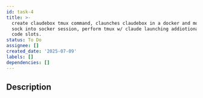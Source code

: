```yaml
---
id: task-4
title: >-
  create claudebox tmux command, claunches claudebox in a docker and mounts tmux
  sock into socker session, perform tmux w/ claude launching addiotional claude
  code slots.
status: To Do
assignee: []
created_date: '2025-07-09'
labels: []
dependencies: []
---
```


## Description
